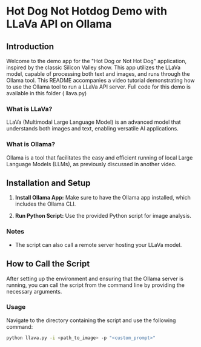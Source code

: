 # Hot Dog Not Hotdog Demo with LLaVa API on Ollama

## Introduction
Welcome to the demo app for the "Hot Dog or Not Hot Dog" application, inspired by the classic Silicon Valley show. This app utilizes the LLaVa model, capable of processing both text and images, and runs through the Ollama tool. This README accompanies a video tutorial demonstrating how to use the Ollama tool to run a LLaVa API server. Full code for this demo is available in this folder ( llava.py)

### What is LLaVa?
LLaVa (Multimodal Large Language Model) is an advanced model that understands both images and text, enabling versatile AI applications.

### What is Ollama?
Ollama is a tool that facilitates the easy and efficient running of local Large Language Models (LLMs), as previously discussed in another video.

## Installation and Setup

1. **Install Ollama App:**
   Make sure to have the Ollama app installed, which includes the Ollama CLI.

2. **Run Python Script:**
   Use the provided Python script for image analysis.


### Notes
- The script can also call a remote server hosting your LLaVa model.

## How to Call the Script

After setting up the environment and ensuring that the Ollama server is running, you can call the script from the command line by providing the necessary arguments.

### Usage

Navigate to the directory containing the script and use the following command:

```bash
python llava.py -i <path_to_image> -p "<custom_prompt>"
